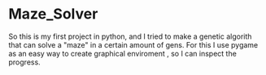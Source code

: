 # Maze_Solver
So this is my first project in python, and I tried to make a genetic algorith that can solve a "maze" in a certain amount of gens.
For this I use pygame as an easy way to create graphical enviroment , so I can inspect the progress.
